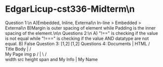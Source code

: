 # EdgarLicup-cst336-Midterm\n
Question 1:\n
A)Embedded, Inline, External\n
  In-line > Embedded > External\n
B)Margin is outer spacing of element while Padding is the inner spacing of the element.\n\n
Questions 2:\n
A) "!==" is checking if the value is not equal while "!===" is checking if the value AND datatype are not equal.
B) False
Question 3:
[1,2]
[1,2]
Questions 4:
                 Documents
                     |
                    HTML
               /             \
        Title              Body
          |            /          \
       My Page     img              p
                  /  |  \         /    \
             width  src height  span    and My Info
                                  |
                                My Name

